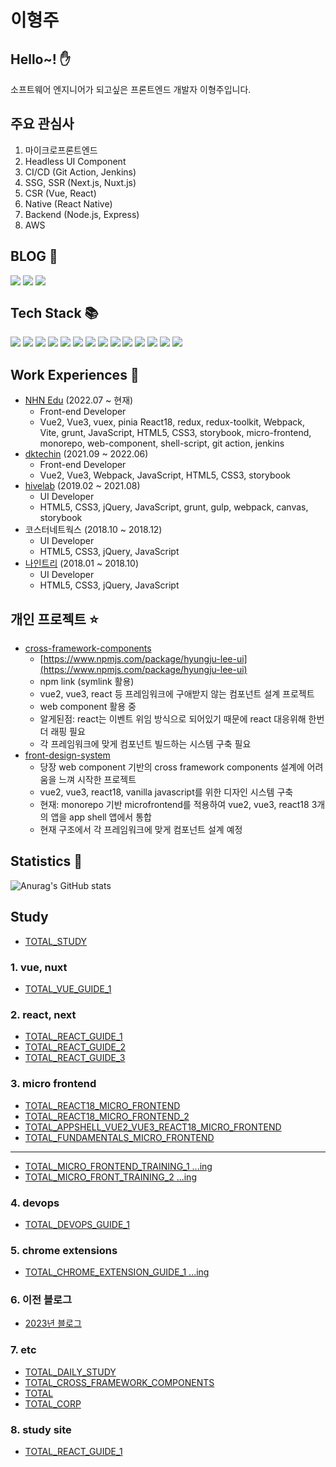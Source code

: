 # 이형주

## Hello~! :raised_hand:

소프트웨어 엔지니어가 되고싶은 프론트엔드 개발자 이형주입니다.

## 주요 관심사

1. 마이크로프론트엔드
2. Headless UI Component
3. CI/CD (Git Action, Jenkins)
4. SSG, SSR (Next.js, Nuxt.js)
5. CSR (Vue, React)
6. Native (React Native)
7. Backend (Node.js, Express)
8. AWS

## BLOG :notebook_with_decorative_cover:

<a href="https://www.linkedin.com/in/%ED%98%95%EC%A3%BC-%EC%9D%B4-55085822a/" target="_blank" style="overflow: hidden; display: inline-block; vertical-align: top;">
    <img src="https://img.shields.io/badge/LinkedIn-light?style=for-the-badge&logo=linkedin&logoColor=#0A66C2"/>
</a>

<a href="https://careerly.co.kr/profiles/562071" target="_blank" style="overflow: hidden; display: inline-block; vertical-align: top;">
    <img src="https://img.shields.io/badge/Careerly-grey?style=for-the-badge&logo=c&logoColor=#A8B9CC"/>
</a>



<a href="https://hyungju-lee.github.io/TOTAL_STUDY/" target="_blank" style="overflow: hidden; display: inline-block; vertical-align: top;">
    <img src="https://img.shields.io/badge/Blog-yellow?style=for-the-badge&logo=blogger&logoColor=#FF5722"/>
</a>

## Tech Stack :books:

<span>
<img src="https://img.shields.io/badge/html5-green?style=for-the-badge&logo=html5&logoColor=#FF5722"/>
<img src="https://img.shields.io/badge/css3-red?style=for-the-badge&logo=css3&logoColor=#FF5722"/>
<img src="https://img.shields.io/badge/sass-pink?style=for-the-badge&logo=sass&logoColor=#FF5722"/>
<img src="https://img.shields.io/badge/javascript-grey?style=for-the-badge&logo=javascript&logoColor=#FF5722"/>
<img src="https://img.shields.io/badge/typescript-black?style=for-the-badge&logo=typescript&logoColor=#FF5722"/>
<img src="https://img.shields.io/badge/vue-darkgreen?style=for-the-badge&logo=vuedotjs&logoColor=#FF5722"/>
<img src="https://img.shields.io/badge/react-blue?style=for-the-badge&logo=react&logoColor=#61DAFB"/>
<img src="https://img.shields.io/badge/webpack-skyblue?style=for-the-badge&logo=webpack&logoColor=#FF5722"/>
<img src="https://img.shields.io/badge/vite-purple?style=for-the-badge&logo=vite&logoColor=#FF5722"/>
<img src="https://img.shields.io/badge/jquery-blue?style=for-the-badge&logo=jquery&logoColor=#0769AD"/>
<img src="https://img.shields.io/badge/GitHub%20Actions-2088FF?style=for-the-badge&logo=github-actions&logoColor=white"/>
<img src="https://img.shields.io/badge/Jenkins-D24939?style=for-the-badge&logo=jenkins&logoColor=white"/>
<img src="https://img.shields.io/badge/Next.js-000000?style=for-the-badge&logo=next.js&logoColor=white"/>
<img src="https://img.shields.io/badge/Nuxt.js-00C58E?style=for-the-badge&logo=nuxt.js&logoColor=white"/>
</span>

## Work Experiences :construction_worker:

- [NHN Edu](https://www.nhnedu.com/) (2022.07 ~ 현재)
  - Front-end Developer
  - Vue2, Vue3, vuex, pinia React18, redux, redux-toolkit, Webpack, Vite, grunt, JavaScript, HTML5, CSS3, storybook, micro-frontend, monorepo, web-component, shell-script, git action, jenkins
- [dktechin](https://dktechin.com/) (2021.09 ~ 2022.06)
  - Front-end Developer
  - Vue2, Vue3, Webpack, JavaScript, HTML5, CSS3, storybook
- [hivelab](https://hivelab.co.kr/) (2019.02 ~ 2021.08)
  - UI Developer
  - HTML5, CSS3, jQuery, JavaScript, grunt, gulp, webpack, canvas, storybook
- 코스터네트웍스 (2018.10 ~ 2018.12)
  - UI Developer
  - HTML5, CSS3, jQuery, JavaScript
- [나인트리](https://www.ninetree.com/) (2018.01 ~ 2018.10)
  - UI Developer
  - HTML5, CSS3, jQuery, JavaScript

## 개인 프로젝트 :star:

- [cross-framework-components](https://github.com/hyungju-lee/cross-framework-components)
  - [https://www.npmjs.com/package/hyungju-lee-ui](https://www.npmjs.com/package/hyungju-lee-ui)
  - npm link (symlink 활용)
  - vue2, vue3, react 등 프레임워크에 구애받지 않는 컴포넌트 설계 프로젝트
  - web component 활용 중
  - 알게된점: react는 이벤트 위임 방식으로 되어있기 때문에 react 대응위해 한번 더 래핑 필요
  - 각 프레임워크에 맞게 컴포넌트 빌드하는 시스템 구축 필요
- [front-design-system](https://hyungju-lee.github.io/front-design-system/)
  - 당장 web component 기반의 cross framework components 설계에 어려움을 느껴 시작한 프로젝트
  - vue2, vue3, react18, vanilla javascript를 위한 디자인 시스템 구축
  - 현재: monorepo 기반 microfrontend를 적용하여 vue2, vue3, react18 3개의 앱을 app shell 앱에서 통합
  - 현재 구조에서 각 프레임워크에 맞게 컴포넌트 설계 예정

## Statistics :office:

![Anurag's GitHub stats](https://github-readme-stats.vercel.app/api?username=hyungju-lee&show_icons=true&theme=radical)

## Study

- [TOTAL_STUDY](https://github.com/hyungju-lee/TOTAL_STUDY)

### 1. vue, nuxt

- [TOTAL_VUE_GUIDE_1](https://github.com/hyungju-lee/TOTAL_VUE_GUIDE_1)

### 2. react, next

- [TOTAL_REACT_GUIDE_1](https://github.com/hyungju-lee/TOTAL_REACT_GUIDE_1)
- [TOTAL_REACT_GUIDE_2](https://github.com/hyungju-lee/TOTAL_REACT_GUIDE_2)
- [TOTAL_REACT_GUIDE_3](https://github.com/hyungju-lee/TOTAL_REACT_GUIDE_3)

### 3. micro frontend

- [TOTAL_REACT18_MICRO_FRONTEND](https://github.com/hyungju-lee/TOTAL_REACT18_MICRO_FRONTEND)
- [TOTAL_REACT18_MICRO_FRONTEND_2](https://github.com/hyungju-lee/TOTAL_REACT18_MICRO_FRONTEND_2)
- [TOTAL_APPSHELL_VUE2_VUE3_REACT18_MICRO_FRONTEND](https://github.com/hyungju-lee/TOTAL_APPSHELL_VUE2_VUE3_REACT18_MICRO_FRONTEND)
- [TOTAL_FUNDAMENTALS_MICRO_FRONTEND](https://github.com/hyungju-lee/TOTAL_FUNDAMENTALS_MICRO_FRONTEND)

---

- [TOTAL_MICRO_FRONTEND_TRAINING_1 ...ing](https://github.com/hyungju-lee/TOTAL_MICRO_FRONTEND_TRAINING_1)
- [TOTAL_MICRO_FRONT_TRAINING_2 ...ing](https://github.com/hyungju-lee/TOTAL_MICRO_FRONT_TRAINING_2)

### 4. devops

- [TOTAL_DEVOPS_GUIDE_1](https://github.com/hyungju-lee/TOTAL_DEVOPS_GUIDE_1)

### 5. chrome extensions

- [TOTAL_CHROME_EXTENSION_GUIDE_1 ...ing](https://github.com/hyungju-lee/TOTAL_CHROME_EXTENSIONS)

### 6. 이전 블로그

- [2023년 블로그](https://hyungju-lee.github.io/hyungju-lee2023.github.io/)

### 7. etc

- [TOTAL_DAILY_STUDY](https://github.com/hyungju-lee/TOTAL_DAILY_STUDY)
- [TOTAL_CROSS_FRAMEWORK_COMPONENTS](https://github.com/hyungju-lee/TOTAL_CROSS_FRAMEWORK_COMPONENTS)
- [TOTAL](https://github.com/hyungju-lee/TOTAL)
- [TOTAL_CORP](https://github.com/hyungju-lee/TOTAL_CORP)

### 8. study site

- [TOTAL_REACT_GUIDE_1](https://hyungju-lee.github.io/TOTAL_REACT_GUIDE_1/)
